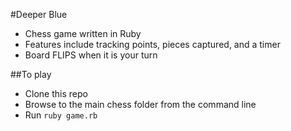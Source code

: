 #Deeper Blue
- Chess game written in Ruby
- Features include tracking points, pieces captured, and a timer
- Board FLIPS when it is your turn

##To play
 - Clone this repo
 - Browse to the main chess folder from the command line
 - Run `ruby game.rb`